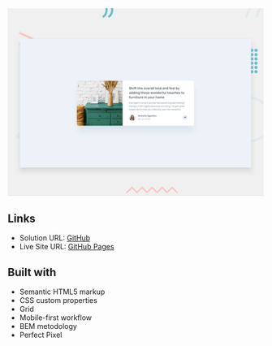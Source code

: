 ![Testimonials grid](image.png)

## Links

- Solution URL: [GitHub](https://github.com/dar-ju/dar-ju.github.io/tree/main/FM_07_testimonials)
- Live Site URL: [GitHub Pages](https://dar-ju.github.io/FM_07_testimonials/)

## Built with

- Semantic HTML5 markup
- CSS custom properties
- Grid
- Mobile-first workflow
- BEM metodology
- Perfect Pixel
